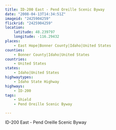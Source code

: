 ```yaml
---
title: ID-200 East - Pend Oreille Scenic Byway
date: "2008-04-13T14:34:51Z"
imageid: "2425904259"
flickrid: "2425904259"
location:
    latitude: 48.239797
    longitude: -116.29432
places:
    - East Hope|Bonner County|Idaho|United States
counties:
    - Bonner County|Idaho|United States
countries:
    - United States
states:
    - Idaho|United States
highwaytypes:
    - Idaho State Highway
highways:
    - ID-200
tags:
    - Shield
    - Pend Oreille Scenic Byway

---
```

ID-200 East - Pend Oreille Scenic Byway